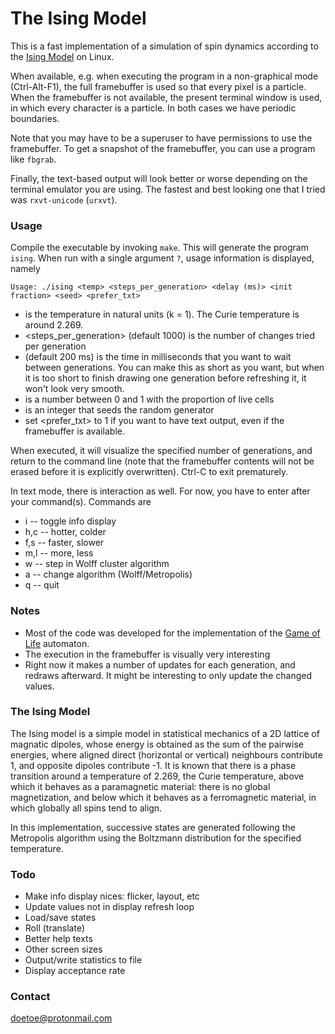 # The Ising Model #

This is a fast implementation of a simulation of spin dynamics according to the [Ising Model](https://en.wikipedia.org/wiki/Ising_model) on Linux.

When available, e.g. when executing the program in a non-graphical mode (Ctrl-Alt-F1), the full framebuffer is used so that every pixel is a particle. When the framebuffer is not available, the present terminal window is used, in which every character is a particle. In both cases we have periodic boundaries.

Note that you may have to be a superuser to have permissions to use the framebuffer. To get a snapshot of the framebuffer, you can use a program like `fbgrab`.

Finally, the text-based output will look better or worse depending on the terminal emulator you are using. The fastest and best looking one that I tried was `rxvt-unicode` (`urxvt`).

### Usage ###

Compile the executable by invoking `make`. This will generate the program `ising`. When run with a single argument `?`, usage information is displayed, namely 

    Usage: ./ising <temp> <steps_per_generation> <delay (ms)> <init fraction> <seed> <prefer_txt>

* <temp> is the temperature in natural units (k = 1). The Curie temperature is around 2.269.
* <steps_per_generation> (default 1000) is the number of changes tried per generation
* <delay> (default 200 ms) is the time in milliseconds that you want to wait between generations. You can make this as short as you want, but when it is too short to finish drawing one generation before refreshing it, it won't look very smooth.
* <init fraction> is a number between 0 and 1 with the proportion of live cells
* <seed> is an integer that seeds the random generator
* set <prefer_txt> to 1 if you want to have text output, even if the framebuffer is available.

When executed, it will visualize the specified number of generations, and return to the command line (note that the framebuffer contents will not be erased before it is explicitly overwritten). Ctrl-C to exit prematurely.

In text mode, there is interaction as well. For now, you have to enter after your command(s). Commands are

* i     -- toggle info display
* h,c   -- hotter, colder
* f,s   -- faster, slower
* m,l   -- more, less
* w     -- step in Wolff cluster algorithm
* a     -- change algorithm (Wolff/Metropolis)
* q     -- quit

### Notes ###

* Most of the code was developed for the implementation of the [Game of Life](https://bitbucket.org/doetoe/life) automaton. 
* The execution in the framebuffer is visually very interesting
* Right now it makes a number of updates for each generation, and redraws afterward. It might be interesting to only update the changed values.

### The Ising Model ###

The Ising model is a simple model in statistical mechanics of a 2D lattice of magnatic dipoles, whose energy is obtained as the sum of the pairwise energies, where aligned direct (horizontal or vertical) neighbours contribute 1, and opposite dipoles contribute -1. It is known that there is a phase transition around a temperature of 2.269, the Curie temperature, above which it behaves as a paramagnetic material: there is no global magnetization, and below which it behaves as a ferromagnetic material, in which globally all spins tend to align.

In this implementation, successive states are generated following the Metropolis algorithm using the Boltzmann distribution for the specified temperature.

### Todo ###

* Make info display nices: flicker, layout, etc
* Update values not in display refresh loop
* Load/save states
* Roll (translate)
* Better help texts
* Other screen sizes
* Output/write statistics to file
* Display acceptance rate

### Contact ###

doetoe@protonmail.com
